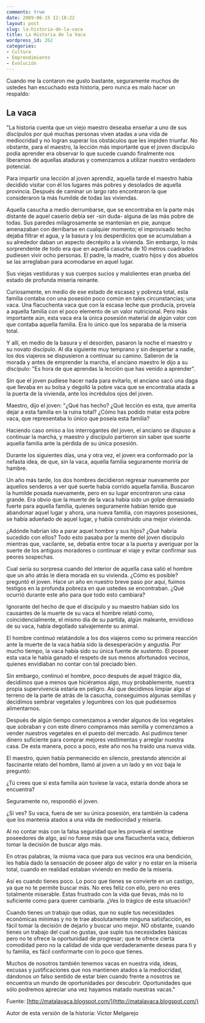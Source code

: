 ```yaml
---
comments: true
date: 2009-06-15 12:18:22
layout: post
slug: la-historia-de-la-vaca
title: La Historia de la Vaca
wordpress_id: 262
categories:
- Cultura
- Emprendimiento
- Evolución
---
```


Cuando me la contaron me gusto bastante, seguramente muchos de ustedes han escuchado esta historia, pero nunca es malo hacer un respaldo:

## La vaca
  
"La historia cuenta que un viejo maestro deseaba enseñar a uno de sus discípulos por qué muchas personas viven atadas a una vida de mediocridad y no logran superar los obstáculos que les impiden triunfar. No obstante, para el maestro, la lección más importante que el joven discípulo podía aprender era observar lo que sucede cuando finalmente nos liberamos de aquellas ataduras y comenzamos a utilizar nuestro verdadero potencial.

Para impartir una lección al joven aprendiz, aquella tarde el maestro había decidido visitar con él los lugares más pobres y desolados de aquella provincia. Después de caminar un largo rato encontraron la que consideraron la más humilde de todas las viviendas.

Aquella casucha a medio derrumbarse, que se encontraba en la parte más distante de aquel caserío debía ser -sin duda- alguna de las más pobre de todas. Sus paredes milagrosamente se mantenían en pie, aunque amenazaban con derribarse en cualquier momento; el improvisado techo dejaba filtrar el agua, y la basura y los desperdicios que se acumulaban a su alrededor daban un aspecto decrépito a la vivienda. Sin embargo, lo más sorprendente de todo era que en aquella casucha de 10 metros cuadrados pudiesen vivir ocho personas. El padre, la madre, cuatro hijos y dos abuelos se las arreglaban para acomodarse en aquel lugar.

Sus viejas vestiduras y sus cuerpos sucios y malolientes eran prueba del estado de profunda miseria reinante.

Curiosamente, en medio de ese estado de escasez y pobreza total, esta familia contaba con una posesión poco común en tales circunstancias; una vaca. Una flacuchenta vaca que con la escasa leche que producía, proveía a aquella familia con el poco elemento de un valor nutricional. Pero más importante aún, esta vaca era la única posesión material de algún valor con que contaba aquella familia. Era lo único que los separaba de la miseria total.

Y allí, en medio de la basura y el desorden, pasaron la noche el maestro y su novato discípulo. Al día siguiente muy temprano y sin despertar a nadie, los dos viajeros se dispusieron a continuar su camino. Salieron de la morada y antes de emprender la marcha, el anciano maestro le dijo a su discípulo: "Es hora de que aprendas la lección que has venido a aprender".

Sin que el joven pudiese hacer nada para evitarlo, el anciano sacó una daga que llevaba en su bolsa y degolló la pobre vaca que se encontraba atada a la puerta de la vivienda, ante los incrédulos ojos del joven.

Maestro, dijo el joven: "¿Qué has hecho? ¿Qué lección es esta, que amerita dejar a esta familia en la ruina total? ¿Cómo has podido matar esta pobre vaca, que representaba lo único que poseía esta familia?

Haciendo caso omiso a los interrogantes del joven, el anciano se dispuso a continuar la marcha, y maestro y discípulo partieron sin saber que suerte aquella familia ante la pérdida de su única posesión.

Durante los siguientes días, una y otra vez, el joven era conformado por la nefasta idea, de que, sin la vaca, aquella familia seguramente moriría de hambre.

Un año más tarde, los dos hombres decidieron regresar nuevamente por aquellos senderos a ver qué suerte había corrido aquella familia. Buscaron la humilde posada nuevamente, pero en su lugar encontraron una casa grande. Era obvio que la muerte de la vaca había sido un golpe demasiado fuerte para aquella familia, quienes seguramente habían tenido que abandonar aquel lugar y ahora, una nueva familia, con mayores posesiones, se había adueñado de aquel lugar, y había construido una mejor vivienda.

¿Adónde habrían ido a parar aquel hombre y sus hijos? ¿Qué habría sucedido con ellos? Todo esto pasaba por la mente del joven discípulo mientras que, vacilante, se, debatía entre tocar a la puerta y averiguar por la suerte de los antiguos moradores o continuar el viaje y evitar confirmar sus peores sospechas.

Cual sería su sorpresa cuando del interior de aquella casa salió el hombre que un año atrás le diera morada en su vivienda. ¿Cómo es posible? preguntó el joven. Hace un año en nuestro breve paso por aquí, fuimos testigos en la profunda pobreza en que ustedes se encontraban. ¿Qué ocurrió durante este año para que todo esto cambiara?

Ignorante del hecho de que el discípulo y su maestro habían sido los causantes de la muerte de su vaca el hombre relató como, coincidencialmente, el mismo día de su partida, algún maleante, envidioso de su vaca, había degollado salvajemente su animal.

El hombre continuó relatándole a los dos viajeros como su primera reacción ante la muerte de la vaca había sido la desesperación y angustia. Por mucho tiempo, la vaca había sido su única fuente de sustento. El poseer esta vaca le había ganado el respeto de sus menos afortunados vecinos, quienes envidiaban no contar con tal preciado bien.

Sin embargo, continuó el hombre, poco después de aquel trágico día, decidimos que a menos que hiciéramos algo, muy probablemente, nuestra propia supervivencia estaría en peligro. Así que decidimos limpiar algo el terreno de la parte de atrás de la casucha, conseguimos algunas semillas y decidimos sembrar vegetales y legumbres con los que pudiésemos alimentarnos.

Después de algún tiempo comenzamos a vender algunos de los vegetales que sobraban y con este dinero compramos más semilla y comenzamos a vender nuestros vegetales en el puesto del mercado. Así pudimos tener dinero suficiente para comprar mejores vestimentas y arreglar nuestra casa. De esta manera, poco a poco, este año nos ha traído una nueva vida.

El maestro, quien había permanecido en silencio, prestando atención al fascinante relato del hombre, llamó al joven a un lado y en voz baja le preguntó:

¿Tú crees que si esta familia aún tuviese la vaca, estaría donde ahora se encuentra?

Seguramente no, respondió el joven.

¿Si ves? Su vaca, fuera de ser su única posesión, era también la cadena que los mantenía atados a una vida de mediocridad y miseria.

Al no contar más con la falsa seguridad que les proveía el sentirse poseedores de algo, así no fuese más que una flacuchenta vaca, debieron tomar la decisión de buscar algo más.

En otras palabras, la misma vaca que para sus vecinos era una bendición, les había dado la sensación de poseer algo de valor y no estar en la miseria total, cuando en realidad estaban viviendo en medio de la miseria.

Así es cuando tienes poco. Lo poco que tienes se convierte en un castigo, ya que no te permite buscar más. No eres feliz con ello, pero no eres totalmente miserable. Estas frustrado con la vida que llevas, más no lo suficiente como para querer cambiarla. ¿Ves lo trágico de esta situación?

Cuando tienes un trabajo que odias, que no suple tus necesidades económicas mínimas y no te trae absolutamente ninguna satisfacción, es fácil tomar la decisión de dejarlo y buscar uno mejor. NO obstante, cuando tienes un trabajo del cual no gustas, que suple tus necesidades básicas pero no te ofrece la oportunidad de progresar; que te ofrece cierta comodidad pero no la calidad de vida que verdaderamente deseas para ti y tu familia, es fácil conformarte con lo poco que tienes.

Muchos de nosotros también tenemos vacas en nuestra vida, ideas, excusas y justificaciones que nos mantienen atados a la mediocridad, dándonos un falso sentido de estar bien cuando frente a nosotros se encuentra un mundo de oportunidades por descubrir. Oportunidades que sólo podremos apreciar una vez hayamos matado nuestras vacas."


Fuente: [http://matalavaca.blogspot.com/](http://matalavaca.blogspot.com/)

Autor de esta versión de la historia: Victor Melgarejo



